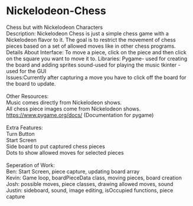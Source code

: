 # Nickelodeon-Chess
Chess but with Nickelodeon Characters
</br>
Description: Nickelodeon Chess is just a simple chess game with a Nickelodeon flavor to it. The goal is to restrict the movement of chess pieces based on a set of allowed moves like in other chess programs.
Details About Interface: To move a piece, click on the piece and then click on the square you want to move it to.
Libraries: Pygame- used for creating the board and adding sprites
           sound-used for playing the music
           tkinter - used for the GUI
</br>
Issues:Currently after capturing a move you have to click off the board for the board to update.
</br></br>
Other Resources:
</br>
          Music comes directly from Nickelodeon shows.
          </br>
          All chess piece images come from Nickelodeon shows.
          </br>
          https://www.pygame.org/docs/ (Documentation for pygame)
          </br>
          </br>
Extra Features:
</br>
          Turn Button
          </br>
          Start Screen 
          </br>
          Side board to put captured chess pieces
          </br>
          Dots to show allowed moves for selected pieces
          </br>
          </br>
Seperation of Work:
</br>
          Ben: Start Screen, piece capture, updating board array
          </br>
          Kevin: Game loop, boardPieceData class, moving pieces, board creation
          </br>
          Josh: possible moves, piece classes, drawing allowed moves, sound
          </br>
          Justin: sideboard, sound, image editing, isOccupied functions, piece capture
